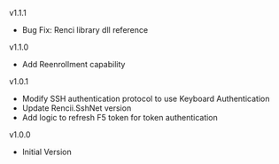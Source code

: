 v1.1.1
- Bug Fix: Renci library dll reference

v1.1.0
- Add Reenrollment capability

v1.0.1
- Modify SSH authentication protocol to use Keyboard Authentication
- Update Rencii.SshNet version
- Add logic to refresh F5 token for token authentication

v1.0.0
- Initial Version